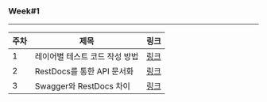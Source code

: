 ### Week#1

---

|주차|제목|링크|
|---|---|---|
|1|레이어별 테스트 코드 작성 방법 |[링크](https://velog.io/@heoseungyeon/%EB%A0%88%EC%9D%B4%EC%96%B4%EB%B3%84-%ED%85%8C%EC%8A%A4%ED%8A%B8-%EC%BD%94%EB%93%9C-%EC%9E%91%EC%84%B1-%EB%B0%A9%EB%B2%95)|
|2|RestDocs를 통한 API 문서화 |[링크]()|
|3|Swagger와 RestDocs 차이 |[링크]()|



